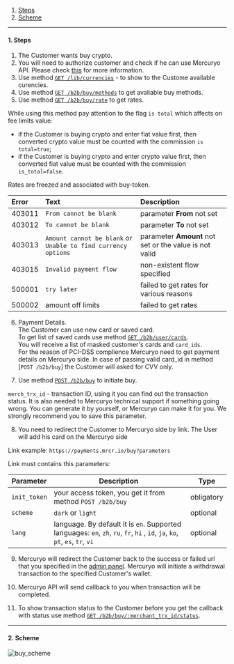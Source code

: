 

1. [Steps](README.md/#1-steps)
2. [Scheme](README.md/#2-scheme)

***

<a name="steps"></a>
#### 1. Steps

1. The Customer wants buy crypto.
2. You will need to authorize customer and check if he can use Mercuryo API. Please check [this](https://github.com/mercuryoio/Commercial-API/blob/master/Login/README.md) for more information.
3. Use method [`GET /lib/currencies`](https://u3-1-api.mrcr.io/v1.6/comm-docs/index.html#api-Public-PublicCurrencies) - to show to the Custome available curencies.
4. Use method [`GET /b2b/buy/methods`](https://u3-1-api.mrcr.io/v1.6/comm-docs/index.html#api-Buy-BuyMethods) to get avaliable buy methods.
5. Use method [`GET /b2b/buy/rate`](https://u3-1-api.mrcr.io/v1.6/comm-docs/index.html#api-Buy-GetBuyRate) to get rates.

While using this method pay attention to the flag `is total` which affects on fee limits value:

* if the Customer is buying crypto and enter fiat value first, then converted crypto value must be counted with the commission `is total=true`;
* if the Customer is buying crypto and enter crypto value first, then converted fiat value must be counted with the commission `is_total=false`.

Rates are freezed and associated with buy-token.

| Error | Text | Description|
|:--|:--|:--|
| 403011  | `From cannot be blank`  | parameter **From** not set  |
| 403012   | `To cannot be blank`  | parameter **To** not set |
| 403013   | `Amount cannot be blank` or `Unable to find currency options` | parameter **Amount** not set or the value is not valid  |
| 403015 | `Invalid payment flow`  | non-existent flow specified  |
| 500001  | `try later`  | failed to get rates for various reasons  |
| 500002  | amount off limits  | failed to get rates  |

6. Payment Details.  
The Customer can use new card or saved card.  
To get list of saved cards use method [`GET /b2b/user/cards`](https://u3-1-api.mrcr.io/v1.6/comm-docs/index.html#api-User-UserCards).  
You will receive a list of masked customer's cards and `card_ids`.  
For the reason of PCI-DSS complience Mercuryo need to get payment details on Mercuryo side. In case of passing valid card_id in method [`POST /b2b/buy`] the Customer will asked for CVV only.  

7. Use method [`POST /b2b/buy`](https://u3-1-api.mrcr.io/v1.6/comm-docs/index.html#api-Buy-Buy) to initiate buy. 

`merch_trx_id` - transaction ID, using it you can find out the transaction status. It is also needed to Mercuryo technical support if something going wrong. You can generate it by yourself, or Mercuryo can make it for you. We strongly recommend you to save this parameter.

8. You need to redirect the Customer to Mercuryo side by link. The User will add his card on the Mercuryo side

Link example: `https://payments.mrcr.io/buy?parameters`

Link must contains this parameters:

| Parameter  |  Description  | Type |
| ------------- | -------------  | -------------  |
| `init_token` | your access token, you get it from method `POST /b2b/buy` | obligatory |
| `scheme` | `dark` or `light` | optional |
| `lang` | language. By default it is `en`. Supported languages: `en`, `zh`, `ru`, `fr`, `hi` , `id`, `ja`, `ko`, `pt`, `es`, `tr`, `vi`  | optional |

9. Mercuryo will redirect the Customer back to the success or failed url that you specified in the [admin panel](https://github.com/mercuryoio/Commercial-API/blob/master/admin.md). Mercuryo will initiate a withdrawal transaction to the specified Customer's wallet. 

10. Mercuryo API will send callback to you  when transaction will be completed.

11. To show transaction status to the Customer before you get the callback with status use method [`GET /b2b/buy/:merchant_trx_id/status`](https://u3-1-api.mrcr.io/v1.6/comm-docs/index.html#api-Buy-BuyTransactionStatus).

***

<a name="scheme"></a>
#### 2. Scheme
![buy_scheme](scheme/buy.png)
